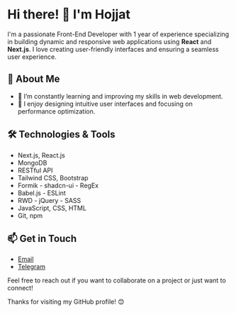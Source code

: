 # Hi there! 👋 I'm Hojjat

I'm a passionate Front-End Developer with 1 year of experience specializing in building dynamic and responsive web applications using **React** and **Next.js**. I love creating user-friendly interfaces and ensuring a seamless user experience.

## 🚀 About Me

- 🌱 I’m constantly learning and improving my skills in web development.
- 🎨 I enjoy designing intuitive user interfaces and focusing on performance optimization.

## 🛠️ Technologies & Tools

- Next.js, React.js
- MongoDB
- RESTful API
- Tailwind CSS, Bootstrap
- Formik - shadcn-ui - RegEx
- Babel.js - ESLint
- RWD - jQuery - SASS
- JavaScript, CSS, HTML
- Git, npm

## 📫 Get in Touch

- [Email](hojjat.gholamzadeh.1997@gmail.com)
- [Telegram](https://t.me/hojjatgholamzadeh1997)

Feel free to reach out if you want to collaborate on a project or just want to connect!

Thanks for visiting my GitHub profile! 😊
